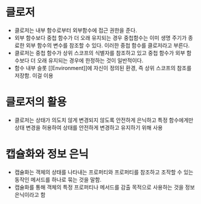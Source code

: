 # 클로저

* 클로저는 내부 함수로부터 외부함수에 접근 권한을 준다.
* 외부 함수보다 중첩 함수가 더 오래 유지되는 경우 중첩함수는 이미 생명 주기가 종료한 외부 함수의 변수를 참조할 수 있다. 이러한 중첩 함수를 클로저라고 부른다.
* 클로저는 중첩 함수가 상위 스코프의 식별자를 참조하고 있고 중첩 함수가 외부 함수보다 더 오래 유지되는 경우에 한정하는 것이 일반적이다.
* 함수 내부 슬롯 [[Environment]]에 자신이 정의된 환경, 즉 상위 스코프의 참조를 저장함. 이걸 이용

# 클로저의 활용

* 클로저는 상태가 의도치 않게 변경되지 않도록 안전하게 은닉하고 특정 함수에게만 상태 변경을 허용하여 상태를 안전하게 변경하고 유지하기 위해 사용


# 캡슐화와 정보 은닉

* 캡슐화는 객체의 상태를 나타내는 프로퍼티와 프로퍼티를 참조하고 조작할 수 있는 동작인 메서드를 하나로 묶는 것을 말함.
* 캡슐화를 통해 객체의 특정 프로퍼티나 메서드를 감출 목적으로 사용하는 것을 정보 은닉이라고 함